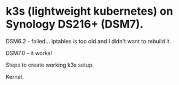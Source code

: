 # k3s (lightweight kubernetes) on Synology DS216+ (DSM7).

DSM6.2 - failed... iptables is too old and I didn't want to rebuild it.

DSM7.0 - it works!

Steps to create working k3s setup.

Kernel.
